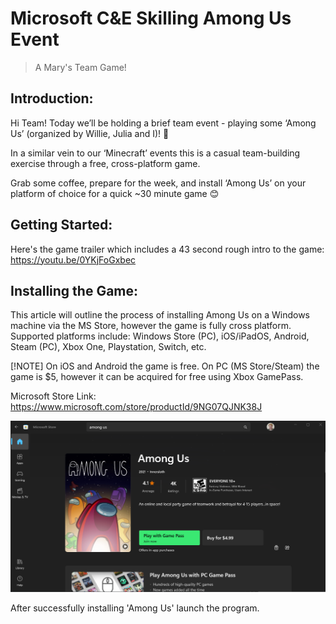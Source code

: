 # Microsoft C&E Skilling Among Us Event
> A Mary's Team Game!

## Introduction:

Hi Team! Today we’ll be holding a brief team event - playing some ‘Among Us’ (organized by Willie, Julia and I)! 🎉

In a similar vein to our ‘Minecraft’ events this is a casual team-building exercise through a free, cross-platform game.

Grab some coffee, prepare for the week, and install ‘Among Us’ on your platform of choice for a quick ~30 minute game 😊


## Getting Started:

Here's the game trailer which includes a 43 second rough intro to the game:
https://youtu.be/0YKjFoGxbec


## Installing the Game:
This article will outline the process of installing Among Us on a Windows machine via the MS Store, however the game is fully cross platform. Supported platforms include: Windows Store (PC), iOS/iPadOS, Android, Steam (PC), Xbox One, Playstation, Switch, etc. 

[!NOTE] On iOS and Android the game is free. On PC (MS Store/Steam) the game is $5, however it can be acquired for free using Xbox GamePass.

Microsoft Store Link: 
https://www.microsoft.com/store/productId/9NG07QJNK38J

![MS Store](./content/msstoreentry.png)

After successfully installing 'Among Us' launch the program.
